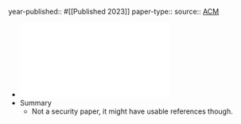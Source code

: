 year-published:: #[[Published 2023]] 
paper-type:: 
source:: [ACM](https://dl.acm.org/doi/abs/10.1145/3583120.3586959)

- ![Everything has its Bad Side and Good Side: Turning Processors to Low Overhead Radios Using Side-Channels](../assets/3583120.3586959_1733193845587_0.pdf)
- Summary
	- Not a security paper, it might have usable references though.
